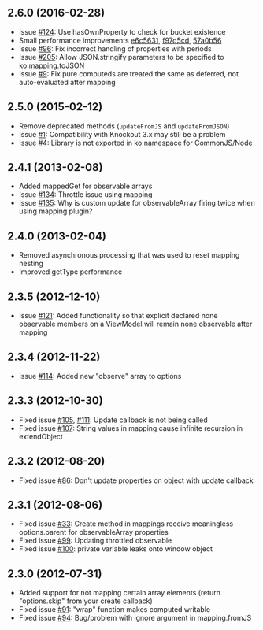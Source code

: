 ## 2.6.0 (2016-02-28)

* Issue [#124](https://github.com/SteveSanderson/knockout.mapping/issues/124): Use hasOwnProperty to check for bucket existence
* Small performance improvements [e6c5631](https://github.com/crissdev/knockout.mapping/commit/e6c56313d22375e0e1ac7242f18dce9811577ad2), [f97d5cd](https://github.com/crissdev/knockout.mapping/commit/f97d5cde145962af919a6472d22418f9f0f43626), [57a0b56](https://github.com/crissdev/knockout.mapping/commit/57a0b56c6368bb3b8816fb0d78c35820aa719bf3)
* Issue [#96](https://github.com/SteveSanderson/knockout.mapping/issues/96): Fix incorrect handling of properties with periods
* Issue [#205](https://github.com/SteveSanderson/knockout.mapping/issues/205): Allow JSON.stringify parameters to be specified to ko.mapping.toJSON
* Issue [#9](https://github.com/crissdev/knockout.mapping/issues/9): Fix pure computeds are treated the same as deferred, not auto-evaluated after mapping

## 2.5.0 (2015-02-12)

* Remove deprecated methods (`updateFromJS` and `updateFromJSON`) 
* Issue [#1](https://github.com/crissdev/knockout.mapping/issues/1): Compatibility with Knockout 3.x may still be a problem
* Issue [#4](https://github.com/crissdev/knockout.mapping/issues/4): Library is not exported in ko namespace for CommonJS/Node

## 2.4.1 (2013-02-08) 

* Added mappedGet for observable arrays
* Issue [#134](https://github.com/SteveSanderson/knockout.mapping/issues/134): Throttle issue using mapping
* Issue [#135](https://github.com/SteveSanderson/knockout.mapping/issues/135): Why is custom update for observableArray firing twice when using mapping plugin?

## 2.4.0 (2013-02-04)

* Removed asynchronous processing that was used to reset mapping nesting
* Improved getType performance

## 2.3.5 (2012-12-10)

* Issue [#121](https://github.com/SteveSanderson/knockout.mapping/issues/121): Added functionality so that explicit declared none observable members on a ViewModel will remain none observable after mapping

## 2.3.4 (2012-11-22)

* Issue [#114](https://github.com/SteveSanderson/knockout.mapping/issues/114): Added new "observe" array to options

## 2.3.3 (2012-10-30)

* Fixed issue [#105](https://github.com/SteveSanderson/knockout.mapping/issues/105), [#111](https://github.com/SteveSanderson/knockout.mapping/issues/111): Update callback is not being called
* Fixed issue [#107](https://github.com/SteveSanderson/knockout.mapping/issues/107): String values in mapping cause infinite recursion in extendObject

## 2.3.2 (2012-08-20)

* Fixed issue [#86](https://github.com/SteveSanderson/knockout.mapping/issues/86): Don't update properties on object with update callback

## 2.3.1 (2012-08-06)

* Fixed issue [#33](https://github.com/SteveSanderson/knockout.mapping/issues/33): Create method in mappings receive meaningless options.parent for observableArray properties
* Fixed issue [#99](https://github.com/SteveSanderson/knockout.mapping/issues/99): Updating throttled observable
* Fixed issue [#100](https://github.com/SteveSanderson/knockout.mapping/issues/100): private variable leaks onto window object

## 2.3.0 (2012-07-31)

* Added support for not mapping certain array elements (return "options.skip" from your create callback)
* Fixed issue [#91](https://github.com/SteveSanderson/knockout.mapping/issues/91): "wrap" function makes computed writable
* Fixed issue [#94](https://github.com/SteveSanderson/knockout.mapping/issues/94): Bug/problem with ignore argument in mapping.fromJS

